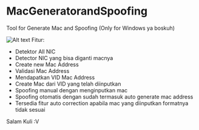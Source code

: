 # MacGeneratorandSpoofing
Tool for Generate Mac and Spoofing (Only for Windows ya boskuh)

![Alt text](https://cdn.discordapp.com/attachments/1122689442172387510/1137784729949716600/image.png)
Fitur:
- Detektor All NIC
- Detector NIC yang bisa diganti macnya
- Create new Mac Address
- Validasi Mac Address
- Mendapatkan VID Mac Address
- Create Mac dari VID yang telah diinputkan
- Spoofing manual dengan menginputkan mac
- Spoofing otomatis dengan sudah termasuk auto generate mac address
- Tersedia fitur auto correction apabila mac yang diinputkan formatnya tidak sesuai

Salam Kuli :V

